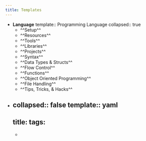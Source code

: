 ```yaml
---
title: Templates
---
```


- **Language**
  template:: Programming Language
  collapsed:: true
	- ^^Setup^^
	- ^^Resources^^
	- ^^Tools^^
	- ^^Libraries^^
	- ^^Projects^^
	- ^^Syntax^^
	- ^^Data Types & Structs^^
	- ^^Flow Control^^
	- ^^Functions^^
	- ^^Object Oriented Programming^^
	- ^^File Handling^^
	- ^^Tips, Tricks, & Hacks^^
-
  collapsed:: false
    template:: yaml 
  ---
  title: 
  tags: 
  ---
	-
